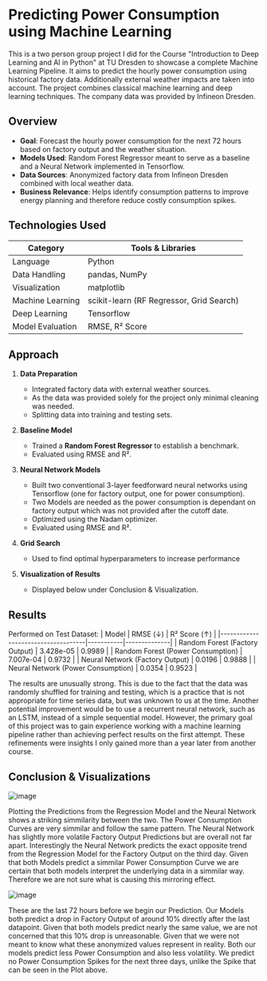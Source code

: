 # Predicting Power Consumption using Machine Learning
This is a two person group project I did for the Course "Introduction to Deep Learning and AI in Python" at TU Dresden to showcase a complete Machine Learning Pipeline. It aims to predict the hourly power consumption using historical factory data. Additionally external weather impacts are taken into account. The project combines classical machine learning and deep learning techniques. The company data was provided by Infineon Dresden.

## Overview
- **Goal**: Forecast the hourly power consumption for the next 72 hours based on factory output and the weather situation.
- **Models Used**: Random Forest Regressor meant to serve as a baseline and a Neural Network implemented in Tensorflow.
- **Data Sources**: Anonymized factory data from Infineon Dresden combined with local weather data.
- **Business Relevance**: Helps identify consumption patterns to improve energy planning and therefore reduce costly consumption spikes.

## Technologies Used

| Category             | Tools & Libraries                        |
|----------------------|-------------------------------------------|
| Language             | Python                                    |
| Data Handling        | pandas, NumPy                             |
| Visualization        | matplotlib                                |
| Machine Learning     | scikit-learn (RF Regressor, Grid Search)  |
| Deep Learning        | Tensorflow                                |
| Model Evaluation     | RMSE, R² Score                            |

## Approach

1. **Data Preparation**
   - Integrated factory data with external weather sources.
   - As the data was provided solely for the project only minimal cleaning was needed.
   - Splitting data into training and testing sets.

2. **Baseline Model**
   - Trained a **Random Forest Regressor** to establish a benchmark.
   - Evaluated using RMSE and R².

3. **Neural Network Models**
   - Built two conventional 3-layer feedforward neural networks using Tensorflow (one for factory output, one for power consumption).
   - Two Models are needed as the power consumption is dependant on factory output which was not provided after the cutoff date.
   - Optimized using the Nadam optimizer.
   - Evaluated using RMSE and R².
  
4. **Grid Search**
   - Used to find optimal hyperparameters to increase performance
  
5. **Visualization of Results**
   - Displayed below under Conclusion & Visualization.

## Results

Performed on Test Dataset:
| Model                              | RMSE (↓)  | R² Score (↑) |
|------------------------------------|-----------|--------------|
| Random Forest (Factory Output)     | 3.428e-05 | 0.9989       |
| Random Forest (Power Consumption)  | 7.007e-04 | 0.9732       |
| Neural Network (Factory Output)    | 0.0196    | 0.9888       |
| Neural Network (Power Consumption) | 0.0354    | 0.9523       |

The results are unusually strong. This is due to the fact that the data was randomly shuffled for training and testing, which is a practice that is not appropriate for time series data, but was unknown to us at the time.
Another potential improvement would be to use a recurrent neural network, such as an LSTM, instead of a simple sequential model.
However, the primary goal of this project was to gain experience working with a machine learning pipeline rather than achieving perfect results on the first attempt. These refinements were insights I only gained more than a year later from another course.

## **Conclusion & Visualizations**

![image](https://github.com/user-attachments/assets/da167d0d-5102-4070-af2b-6997f52571cb)

Plotting the Predictions from the Regression Model and the Neural Network shows a striking simmilarity between the two. The Power Consumption Curves are very simmilar and follow the same pattern. The Neural Network has slightly more volatile Factory Output Predictions but are overall not far apart. Interestingly the Neural Network predicts the exact opposite trend from the Regression Model for the Factory Output on the third day. Given that both Models predict a simmilar Power Consumption Curve we are certain that both models interpret the underlying data in a simmilar way. Therefore we are not sure what is causing this mirroring effect.

![image](https://github.com/user-attachments/assets/55560b67-d928-4b10-97ff-2b1e5d9f9d3e)

These are the last 72 hours before we begin our Prediction. Our Models both predict a drop in Factory Output of around 10% directly after the last datapoint. Given that both models predict nearly the same value, we are not concerned that this 10% drop is unreasonable. Given that we were not meant to know what these anonymized values represent in reality.
Both our models predict less Power Consumption and also less volatility. We predict no Power Consumption Spikes for the next three days, unlike the Spike that can be seen in the Plot above.



